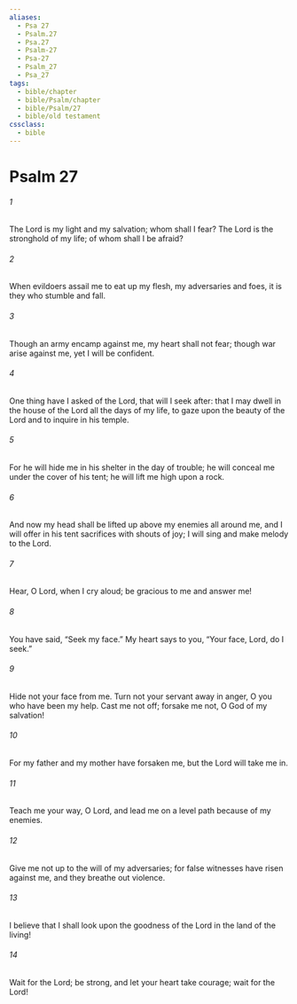 ```yaml
---
aliases:
  - Psa 27
  - Psalm.27
  - Psa.27
  - Psalm-27
  - Psa-27
  - Psalm_27
  - Psa_27
tags:
  - bible/chapter
  - bible/Psalm/chapter
  - bible/Psalm/27
  - bible/old testament
cssclass:
  - bible
---
```


# Psalm 27

###### 1
The Lord is my light and my salvation;   whom shall I fear? The Lord is the stronghold of my life; of whom shall I be afraid?
###### 2
When evildoers assail me to eat up my flesh, my adversaries and foes, it is they who stumble and fall.
###### 3
Though an army encamp against me, my heart shall not fear; though war arise against me, yet I will be confident.
###### 4
One thing have I asked of the Lord, that will I seek after: that I may dwell in the house of the Lord all the days of my life, to gaze upon the beauty of the Lord and to inquire in his temple.
###### 5
For he will hide me in his shelter in the day of trouble; he will conceal me under the cover of his tent; he will lift me high upon a rock.
###### 6
And now my head shall be lifted up above my enemies all around me, and I will offer in his tent sacrifices with shouts of joy;   I will sing and make melody to the Lord.
###### 7
Hear, O Lord, when I cry aloud; be gracious to me and answer me!
###### 8
You have said, “Seek my face.” My heart says to you, “Your face, Lord, do I seek.”
###### 9
Hide not your face from me. Turn not your servant away in anger, O you who have been my help. Cast me not off; forsake me not,   O God of my salvation!
###### 10
For my father and my mother have forsaken me, but the Lord will take me in.
###### 11
Teach me your way, O Lord, and lead me on a level path because of my enemies.
###### 12
Give me not up to the will of my adversaries; for false witnesses have risen against me, and they breathe out violence.
###### 13
I believe that I shall look upon the goodness of the Lord in the land of the living!
###### 14
Wait for the Lord;   be strong, and let your heart take courage; wait for the Lord!


